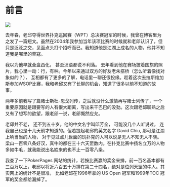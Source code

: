 # 前言

![](http://media.cardplayer.com/assets/photos/000/006/338/medium_IMG_3040_Large_-2.JPG?1241709912)

去年春，老邱夺得世界扑克巡回赛（WPT）总决赛冠军的时候，我曾在博客里为之发了一篇短文。虽然在2004年我参加当年该项比赛的时候就和老邱认识了，但只是泛泛之交，见面点头打个招呼而已。我知道他是江湖上成名的人物，他并不知道我是哪里的草寇。

我以为他早就全盘西化， 甚至汉语都说不利落。 去年看到他在赛场披着国旗的照片，我心里一动：行，有种。今年以来通过双方的好友老朱搭桥（怎么听着像找对象似的？）， 互相都有了更多的了解，电话里一聊还很投缘。趁着这次去拉斯维加斯参加WSOP比赛，我和老邱又有了长聊的机会，知道了很多以前不知道的故事。

两年多前我写了篇赌士斯杜-恩戈列传，之后就没什么激情再写赌士列传了，一个重要原因就是跟要写的人有很大距离，写出来干巴巴的没劲。这次跟老邱聊熟之后又有了想写的欲望，跟老邱一说，老邱慨然应允。
 
老邱并不老， 还不到五十岁。他的中文名字叫邱芳全， 可能没几个人听说过， 连我自己也是十几天前才知道的。但若提起老邱的英文名字 David Chiu, 那可是江湖上响当当的人物， 对于见过点儿世面的玩扑克的人可以说是无人不知无人不晓。梁山一百零八条好汉，真牛的都在三十六天罡数内。在扑克比赛中扬名立万的人物多如牛毛，就我能说出名姓来的也不止一百零八条。

我查了一下PokerPages 网站的统计，若按比赛赢的奖金来排，前一百名基本都有三百万以上，老邱以将近六百五十万排在第二十四名，绝对是位列天罡的牛人。其实网上的统计不是很准， 比如老邱在1996年拿的 US Open 冠军和1999年TOC 冠军的奖金都给漏掉了。
